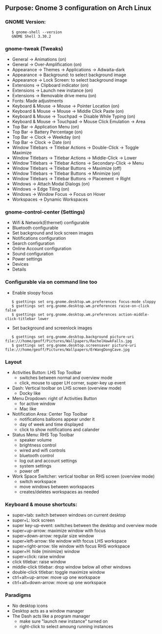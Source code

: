 ## Purpose: Gnome 3 configuration on Arch Linux

### GNOME Version:
```
   $ gnome-shell --version
   GNOME Shell 3.30.2
```
### gnome-tweak (Tweaks)
* General -> Animations (on)
* General -> Over-Amplification (on)
* Appearance -> Themes -> Applications -> Adwaita-dark
* Appearance -> Background: to select background image
* Appearance -> Lock Screen: to select background image
* Extensions -> Clipboard indicator (on)
* Extensions -> Launch new instance (on)
* Extensions -> Removable drive menu (on)
* Fonts: Made adjustments
* Keyboard & Mouse -> Mouse -> Pointer Location (on)
* Keyboard & Mouse -> Mouse -> Middle Click Paste (on)
* Keyboard & Mouse -> Touchpad -> Disable While Typing (on)
* Keyboard & Mouse -> Touchpad -> Mouse Click Emulation -> Area
* Top Bar -> Application Menu (on)
* Top Bar -> Battery Percentage (on)
* Top Bar -> Clock -> Weekday (on)
* Top Bar -> Clock -> Date (on)
* Window Titlebars -> Titlebar Actions -> Double-Click -> Toggle Maximize
* Window Titlebars -> Titlebar Actions -> Middle-Click -> Lower
* Window Titlebars -> Titlebar Actions -> Secondary-Click -> Menu
* Window Titlebars -> Titlebar Buttons -> Maximize (off)
* Window Titlebars -> Titlebar Buttons -> Minimize (on)
* Window Titlebars -> Titlebar Buttons -> Placement -> Right
* Windows -> Attach Modal Dialogs (on)
* Windows -> Edge Tiling (on)
* Windows -> Window Focus -> Focus on Hover
* Workspaces -> Dynamic Workspaces

### gnome-control-center (Settings)
* Wifi & Network(Ethernet) configurable
* Bluetooth configurable
* Set background and lock screen images
* Notifications configuration
* Search configuration
* Online Account configuration
* Sound configuration
* Power settings
* Devices
* Details

### Configurable via on command line too
* Enable sloopy focus
```
   $ gsettings set org.gnome.desktop.wm.preferences focus-mode sloppy
   $ gsettings set org.gnome.desktop.wm.preferences raise-on-click false
   $ gsettings set org.gnome.desktop.wm.preferences action-middle-click-titlebar lower
```
* Set background and screenlock images
```
   $ gsettings set org.gnome.desktop.background picture-uri file:///home/geoff/Pictures/Wallpapers/RachelHawkFalls.jpg
   $ gsettings set org.gnome.desktop.screensaver picture-uri file:///home/geoff/Pictures/Wallpapers/ErWangDongCave.jpg
```
### Layout
* Activities Button: LHS Top Toolbar
  - switches between normal and overview mode
  - click, mouse to upper LH corner, super-key up event
* Dash: Vertical toolbar on LHS screen (overview mode)
  - Docky like
* Menu Dropdown: right of Activities Button
  - for active window
  - Mac like
* Notification Area: Center Top Toolbar
  - notifications balloons appear under it
  - day of week and time displayed
  - click to show notifications and calander
* Status Menu: RHS Top Toolbar
  - speaker volume
  - brightness control
  - wired and wifi controls
  - bluetooth control
  - log out and account settings
  - system settings
  - power off
* Work Space Switcher: vertical toolbar on RHS screen (overview mode)
  - switch workspace
  - move windows between workspaces
  - creates/deletes workspaces as needed

### Keyboard & mouse shortcuts:
* super+tab: switch between windows on current desktop
* super+L: lock screen
* super key-up-event: switches between the desktop and overview mode
* super+up-arrow: maximize window with focus 
* super+down-arrow: regular size window
* super+left-arrow: tile window with focus LHS workspace
* super+right-arrow: tile window with focus RHS workspace
* super+H: hide (minimize) window
* super+click: raise window
* click titlebar: raise window
* middle-click titlebar: drop window below all other windows
* double-click titlebar: toggle maximize window
* ctrl+alt+up-arrow: move up one workspace
* ctrl+alt+down-arrow: move up one workspace

### Paradigms
* No desktop icons
* Desktop acts as a window manager
* The Dash acts like a program manager
  * make sure "launch new instance" turned on
  * right-click to select amoung running instances
